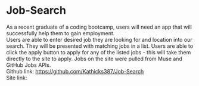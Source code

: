 # Job-Search
As a recent graduate of a coding bootcamp, users will need an app that will successfully help them to gain employment.
<br>
Users are able to enter desired job they are looking for and location into our search. They will be presented with matching jobs in a list. Users are able to click the apply button to apply for any of the listed jobs - this will take them directly to the site to apply. Jobs on the site were pulled from Muse and GitHub Jobs APIs.
<br>
Github link: https://github.com/Kathicks387/Job-Search
<br>
Site link:
